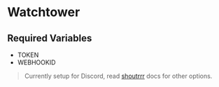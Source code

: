 # Watchtower

## Required Variables

* TOKEN
* WEBHOOKID

> Currently setup for Discord, read [shoutrrr](https://containrrr.dev/watchtower/notifications/#shoutrrr_notifications) docs for other options.